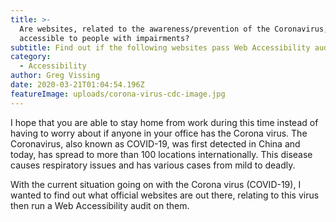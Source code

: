 ```yaml
---
title: >-
  Are websites, related to the awareness/prevention of the Coronavirus,
  accessible to people with impairments?
subtitle: Find out if the following websites pass Web Accessibility audits.
category:
  - Accessibility
author: Greg Vissing
date: 2020-03-21T01:04:54.196Z
featureImage: uploads/corona-virus-cdc-image.jpg
---
```

I hope that you are able to stay home from work during this time instead of having to worry about if anyone in your office has the Corona virus. The Coronavirus, also known as COVID-19, was first detected in China and today, has spread to more than 100 locations internationally. This disease causes respiratory issues and has various cases from mild to deadly.

With the current situation going on with the Corona virus (COVID-19), I wanted to find out what official websites are out there, relating to this virus then run a Web Accessibility audit on them.